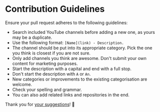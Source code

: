 # Contribution Guidelines
Ensure your pull request adheres to the following guidelines:
- Search included YouTube channels before adding a new one, as yours may be a duplicate.
- Use the following format: `[Name](link) - Description.`
- The channel should be put into its appropriate category. Pick the one you think is closest if you are not sure.
- Only add channels you think are awesome. Don't submit your own content for marketing purposes.
- Start the description with a capital and end with a full stop.
- Don't start the description with `A` or `An`.
- New categories or improvements to the existing categorisation are welcome.
- Check your spelling and grammar.
- You can also add related links and repositories in the end.

Thank you for [your suggestions](../../edit/master/readme.md)! 💜